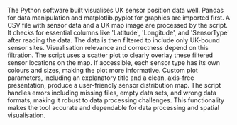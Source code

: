 The Python software built visualises UK sensor position data well. Pandas for data manipulation and matplotlib.pyplot for graphics are imported first. A CSV file with sensor data and a UK map image are processed by the script. It checks for essential columns like 'Latitude', 'Longitude', and 'SensorType' after reading the data. The data is then filtered to include only UK-bound sensor sites. Visualisation relevance and correctness depend on this filtration. The script uses a scatter plot to clearly overlay these filtered sensor locations on the map. If accessible, each sensor type has its own colours and sizes, making the plot more informative. Custom plot parameters, including an explanatory title and a clean, axis-free presentation, produce a user-friendly sensor distribution map. The script handles errors including missing files, empty data sets, and wrong data formats, making it robust to data processing challenges. This functionality makes the tool accurate and dependable for data processing and spatial visualisation.
